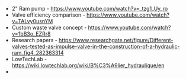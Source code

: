 - 2" Ram pump - https://www.youtube.com/watch?v=_tzg1_Uy_ro
- Valve efficiency comparison - https://www.youtube.com/watch?v=TALvy0usnYM
- Custom waste valve concept - https://www.youtube.com/watch?v=1bB3o_EZRr8
- Research papers - https://www.researchgate.net/figure/Different-valves-tested-as-impulse-valve-in-the-construction-of-a-hydraulic-ram_fig4_282363314
- LowTechLab - https://wiki.lowtechlab.org/wiki/B%C3%A9lier_hydraulique/en
- 
